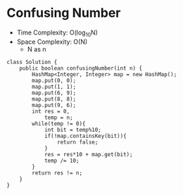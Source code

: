 # Confusing Number

- Time Complexity: O(log<sub>10</sub>N)
- Space Complexity: O(N)
  - N as n

```
class Solution {
    public boolean confusingNumber(int n) {
        HashMap<Integer, Integer> map = new HashMap();
        map.put(0, 0);
        map.put(1, 1);
        map.put(6, 9);
        map.put(8, 8);
        map.put(9, 6);
        int res = 0,
            temp = n;
        while(temp != 0){
            int bit = temp%10;
            if(!map.containsKey(bit)){
                return false;
            }
            res = res*10 + map.get(bit);
            temp /= 10;
        }
        return res != n;
    }
}
```
